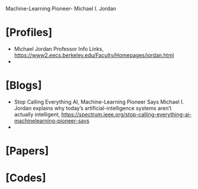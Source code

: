 Machine-Learning Pioneer- Michael I. Jordan

# [Profiles]
+ Michael Jordan Professor Info Links, https://www2.eecs.berkeley.edu/Faculty/Homepages/jordan.html
+ 

# [Blogs]
+ Stop Calling Everything AI, Machine-Learning Pioneer Says Michael I. Jordan explains why today’s artificial-intelligence systems aren’t actually intelligent, https://spectrum.ieee.org/stop-calling-everything-ai-machinelearning-pioneer-says
+ 

# [Papers]


# [Codes]

